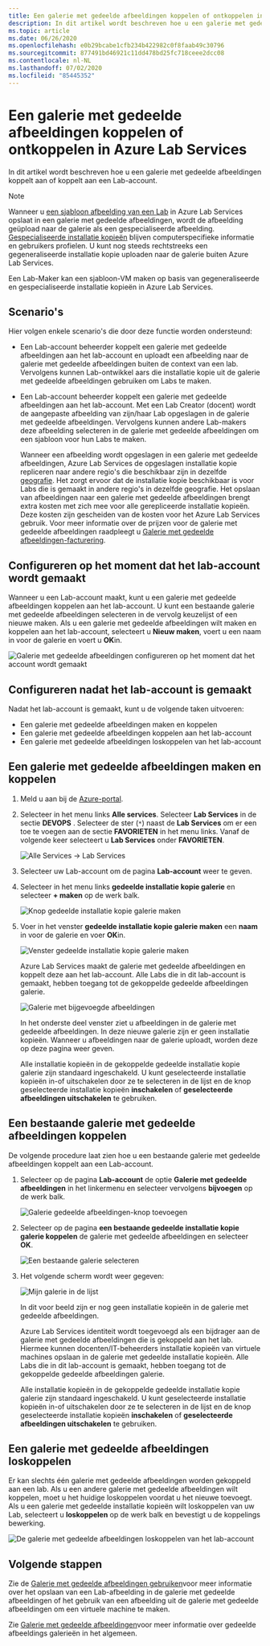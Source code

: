 ```yaml
---
title: Een galerie met gedeelde afbeeldingen koppelen of ontkoppelen in Azure Lab Services | Microsoft Docs
description: In dit artikel wordt beschreven hoe u een galerie met gedeelde afbeeldingen koppelt aan een leslokaal Lab in Azure Lab Services.
ms.topic: article
ms.date: 06/26/2020
ms.openlocfilehash: e0b29bcabe1cfb234b422982c0f8faab49c30796
ms.sourcegitcommit: 877491bd46921c11dd478bd25fc718ceee2dcc08
ms.contentlocale: nl-NL
ms.lasthandoff: 07/02/2020
ms.locfileid: "85445352"
---
```

# <a name="attach-or-detach-a-shared-image-gallery-in-azure-lab-services"></a>Een galerie met gedeelde afbeeldingen koppelen of ontkoppelen in Azure Lab Services
In dit artikel wordt beschreven hoe u een galerie met gedeelde afbeeldingen koppelt aan of koppelt aan een Lab-account. 

> [!NOTE]
> Wanneer u [een sjabloon afbeelding van een Lab](how-to-use-shared-image-gallery.md#save-an-image-to-the-shared-image-gallery) in Azure Lab Services opslaat in een galerie met gedeelde afbeeldingen, wordt de afbeelding geüpload naar de galerie als een gespecialiseerde afbeelding. [Gespecialiseerde installatie kopieën](https://docs.microsoft.com/azure/virtual-machines/windows/shared-image-galleries#generalized-and-specialized-images) blijven computerspecifieke informatie en gebruikers profielen. U kunt nog steeds rechtstreeks een gegeneraliseerde installatie kopie uploaden naar de galerie buiten Azure Lab Services. 
>
> Een Lab-Maker kan een sjabloon-VM maken op basis van gegeneraliseerde en gespecialiseerde installatie kopieën in Azure Lab Services. 

## <a name="scenarios"></a>Scenario's
Hier volgen enkele scenario's die door deze functie worden ondersteund: 

- Een Lab-account beheerder koppelt een galerie met gedeelde afbeeldingen aan het lab-account en uploadt een afbeelding naar de galerie met gedeelde afbeeldingen buiten de context van een lab. Vervolgens kunnen Lab-ontwikkel aars die installatie kopie uit de galerie met gedeelde afbeeldingen gebruiken om Labs te maken. 
- Een Lab-account beheerder koppelt een galerie met gedeelde afbeeldingen aan het lab-account. Met een Lab Creator (docent) wordt de aangepaste afbeelding van zijn/haar Lab opgeslagen in de galerie met gedeelde afbeeldingen. Vervolgens kunnen andere Lab-makers deze afbeelding selecteren in de galerie met gedeelde afbeeldingen om een sjabloon voor hun Labs te maken. 

    Wanneer een afbeelding wordt opgeslagen in een galerie met gedeelde afbeeldingen, Azure Lab Services de opgeslagen installatie kopie repliceren naar andere regio's die beschikbaar zijn in dezelfde [geografie](https://azure.microsoft.com/global-infrastructure/geographies/). Het zorgt ervoor dat de installatie kopie beschikbaar is voor Labs die is gemaakt in andere regio's in dezelfde geografie. Het opslaan van afbeeldingen naar een galerie met gedeelde afbeeldingen brengt extra kosten met zich mee voor alle gerepliceerde installatie kopieën. Deze kosten zijn gescheiden van de kosten voor het Azure Lab Services gebruik. Voor meer informatie over de prijzen voor de galerie met gedeelde afbeeldingen raadpleegt u [Galerie met gedeelde afbeeldingen-facturering](https://docs.microsoft.com/azure/virtual-machines/windows/shared-image-galleries#billing).

## <a name="configure-at-the-time-of-lab-account-creation"></a>Configureren op het moment dat het lab-account wordt gemaakt
Wanneer u een Lab-account maakt, kunt u een galerie met gedeelde afbeeldingen koppelen aan het lab-account. U kunt een bestaande galerie met gedeelde afbeeldingen selecteren in de vervolg keuzelijst of een nieuwe maken. Als u een galerie met gedeelde afbeeldingen wilt maken en koppelen aan het lab-account, selecteert u **Nieuw maken**, voert u een naam in voor de galerie en voert u **OK**in. 

![Galerie met gedeelde afbeeldingen configureren op het moment dat het account wordt gemaakt](./media/how-to-use-shared-image-gallery/new-lab-account.png)

## <a name="configure-after-the-lab-account-is-created"></a>Configureren nadat het lab-account is gemaakt
Nadat het lab-account is gemaakt, kunt u de volgende taken uitvoeren:

- Een galerie met gedeelde afbeeldingen maken en koppelen
- Een galerie met gedeelde afbeeldingen koppelen aan het lab-account
- Een galerie met gedeelde afbeeldingen loskoppelen van het lab-account

## <a name="create-and-attach-a-shared-image-gallery"></a>Een galerie met gedeelde afbeeldingen maken en koppelen
1. Meld u aan bij de [Azure-portal](https://portal.azure.com).
2. Selecteer in het menu links **Alle services**. Selecteer **Lab Services** in de sectie **DEVOPS** . Selecteer de ster (`*`) naast de **Lab Services** om er een toe te voegen aan de sectie **FAVORIETEN** in het menu links. Vanaf de volgende keer selecteert u **Lab Services** onder **FAVORIETEN**.

    ![Alle Services -> Lab Services](./media/tutorial-setup-lab-account/select-lab-accounts-service.png)
3. Selecteer uw Lab-account om de pagina **Lab-account** weer te geven. 
4. Selecteer in het menu links **gedeelde installatie kopie galerie** en selecteer **+ maken** op de werk balk.  

    ![Knop gedeelde installatie kopie galerie maken](./media/how-to-use-shared-image-gallery/new-shared-image-gallery-button.png)
5. Voer in het venster **gedeelde installatie kopie galerie maken** een **naam** in voor de galerie en voer **OK**in. 

    ![Venster gedeelde installatie kopie galerie maken](./media/how-to-use-shared-image-gallery/create-shared-image-gallery-window.png)

    Azure Lab Services maakt de galerie met gedeelde afbeeldingen en koppelt deze aan het lab-account. Alle Labs die in dit lab-account is gemaakt, hebben toegang tot de gekoppelde gedeelde afbeeldingen galerie. 

    ![Galerie met bijgevoegde afbeeldingen](./media/how-to-use-shared-image-gallery/image-gallery-in-list.png)

    In het onderste deel venster ziet u afbeeldingen in de galerie met gedeelde afbeeldingen. In deze nieuwe galerie zijn er geen installatie kopieën. Wanneer u afbeeldingen naar de galerie uploadt, worden deze op deze pagina weer geven.     

    Alle installatie kopieën in de gekoppelde gedeelde installatie kopie galerie zijn standaard ingeschakeld. U kunt geselecteerde installatie kopieën in-of uitschakelen door ze te selecteren in de lijst en de knop geselecteerde installatie kopieën **inschakelen** of **geselecteerde afbeeldingen uitschakelen** te gebruiken.

## <a name="attach-an-existing-shared-image-gallery"></a>Een bestaande galerie met gedeelde afbeeldingen koppelen
De volgende procedure laat zien hoe u een bestaande galerie met gedeelde afbeeldingen koppelt aan een Lab-account. 

1. Selecteer op de pagina **Lab-account** de optie **Galerie met gedeelde afbeeldingen** in het linkermenu en selecteer vervolgens **bijvoegen** op de werk balk. 

    ![Galerie gedeelde afbeeldingen-knop toevoegen](./media/how-to-use-shared-image-gallery/sig-attach-button.png)
5. Selecteer op de pagina **een bestaande gedeelde installatie kopie galerie koppelen** de galerie met gedeelde afbeeldingen en selecteer **OK**.

    ![Een bestaande galerie selecteren](./media/how-to-use-shared-image-gallery/select-image-gallery.png)
6. Het volgende scherm wordt weer gegeven: 

    ![Mijn galerie in de lijst](./media/how-to-use-shared-image-gallery/my-gallery-in-list.png)
    
    In dit voor beeld zijn er nog geen installatie kopieën in de galerie met gedeelde afbeeldingen.

    Azure Lab Services identiteit wordt toegevoegd als een bijdrager aan de galerie met gedeelde afbeeldingen die is gekoppeld aan het lab. Hiermee kunnen docenten/IT-beheerders installatie kopieën van virtuele machines opslaan in de galerie met gedeelde installatie kopieën. Alle Labs die in dit lab-account is gemaakt, hebben toegang tot de gekoppelde gedeelde afbeeldingen galerie. 

    Alle installatie kopieën in de gekoppelde gedeelde installatie kopie galerie zijn standaard ingeschakeld. U kunt geselecteerde installatie kopieën in-of uitschakelen door ze te selecteren in de lijst en de knop geselecteerde installatie kopieën **inschakelen** of **geselecteerde afbeeldingen uitschakelen** te gebruiken. 

## <a name="detach-a-shared-image-gallery"></a>Een galerie met gedeelde afbeeldingen loskoppelen
Er kan slechts één galerie met gedeelde afbeeldingen worden gekoppeld aan een lab. Als u een andere galerie met gedeelde afbeeldingen wilt koppelen, moet u het huidige loskoppelen voordat u het nieuwe toevoegt. Als u een galerie met gedeelde installatie kopieën wilt loskoppelen van uw Lab, selecteert u **loskoppelen** op de werk balk en bevestigt u de koppelings bewerking. 

![De galerie met gedeelde afbeeldingen loskoppelen van het lab-account](./media/how-to-use-shared-image-gallery/detach.png)

## <a name="next-steps"></a>Volgende stappen
Zie de [Galerie met gedeelde afbeeldingen gebruiken](how-to-use-shared-image-gallery.md)voor meer informatie over het opslaan van een Lab-afbeelding in de galerie met gedeelde afbeeldingen of het gebruik van een afbeelding uit de galerie met gedeelde afbeeldingen om een virtuele machine te maken.

Zie [Galerie met gedeelde afbeeldingen](https://docs.microsoft.com/azure/virtual-machines/windows/shared-image-galleries)voor meer informatie over gedeelde afbeeldings galerieën in het algemeen.
